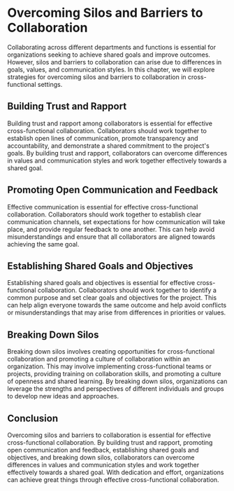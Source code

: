 Overcoming Silos and Barriers to Collaboration
=========================================================================================

Collaborating across different departments and functions is essential for organizations seeking to achieve shared goals and improve outcomes. However, silos and barriers to collaboration can arise due to differences in goals, values, and communication styles. In this chapter, we will explore strategies for overcoming silos and barriers to collaboration in cross-functional settings.

Building Trust and Rapport
--------------------------

Building trust and rapport among collaborators is essential for effective cross-functional collaboration. Collaborators should work together to establish open lines of communication, promote transparency and accountability, and demonstrate a shared commitment to the project's goals. By building trust and rapport, collaborators can overcome differences in values and communication styles and work together effectively towards a shared goal.

Promoting Open Communication and Feedback
-----------------------------------------

Effective communication is essential for effective cross-functional collaboration. Collaborators should work together to establish clear communication channels, set expectations for how communication will take place, and provide regular feedback to one another. This can help avoid misunderstandings and ensure that all collaborators are aligned towards achieving the same goal.

Establishing Shared Goals and Objectives
----------------------------------------

Establishing shared goals and objectives is essential for effective cross-functional collaboration. Collaborators should work together to identify a common purpose and set clear goals and objectives for the project. This can help align everyone towards the same outcome and help avoid conflicts or misunderstandings that may arise from differences in priorities or values.

Breaking Down Silos
-------------------

Breaking down silos involves creating opportunities for cross-functional collaboration and promoting a culture of collaboration within an organization. This may involve implementing cross-functional teams or projects, providing training on collaboration skills, and promoting a culture of openness and shared learning. By breaking down silos, organizations can leverage the strengths and perspectives of different individuals and groups to develop new ideas and approaches.

Conclusion
----------

Overcoming silos and barriers to collaboration is essential for effective cross-functional collaboration. By building trust and rapport, promoting open communication and feedback, establishing shared goals and objectives, and breaking down silos, collaborators can overcome differences in values and communication styles and work together effectively towards a shared goal. With dedication and effort, organizations can achieve great things through effective cross-functional collaboration.
